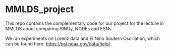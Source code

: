 # MMLDS_project
This repo contains the complementary code for our project for the lecture in MMLDS about comparing SINDy, NODEs and ESNs.

We ran experiments on Lorenz data
and El Niño Soutern Oscillation, which can be found here: https://psl.noaa.gov/data/help/
